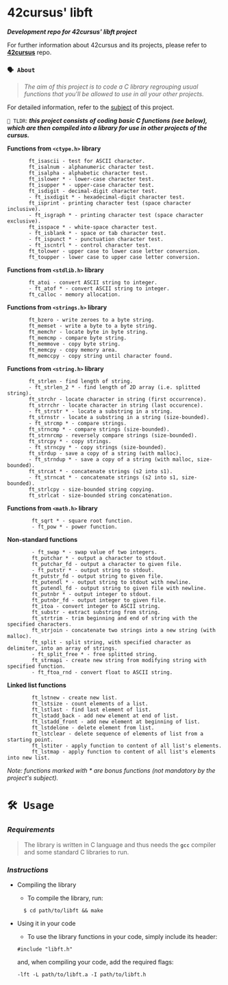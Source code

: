    # **42cursus' libft**

___Development repo for 42cursus' libft project___

For further information about 42cursus and its projects, 
please refer to **[42cursus](https://github.com/appinha/42cursus)** repo.


### `🗣️ About`
> *The aim of this project is to code a C library regrouping usual functions that you'll be allowed to use in all your other projects.*

For detailed information, refer to the [subject](https://github.com/appinha/42cursus/tree/master/_PDFs) of this project.

`🚀 TLDR`: ***this project consists of coding basic C functions (see below), which are then compiled
into a library for use in other projects of the cursus.***

**Functions from `<ctype.h>` library**
 ```
        ft_isascii - test for ASCII character.
        ft_isalnum - alphanumeric character test.
        ft_isalpha - alphabetic character test.
        ft_islower * - lower-case character test.
        ft_isupper * - upper-case character test.
        ft_isdigit - decimal-digit character test.
        - ft_isxdigit * - hexadecimal-digit character test.
        ft_isprint - printing character test (space character inclusive).
        - ft_isgraph * - printing character test (space character exclusive).
        ft_isspace * - white-space character test.
        - ft_isblank * - space or tab character test.
        - ft_ispunct * - punctuation character test.
        - ft_iscntrl * - control character test.
        ft_tolower - upper case to lower case letter conversion.
        ft_toupper - lower case to upper case letter conversion.
 ```
**Functions from `<stdlib.h>` library**
 ```
        ft_atoi - convert ASCII string to integer.
        - ft_atof * - convert ASCII string to integer.
        ft_calloc - memory allocation.
 ```  
**Functions from `<strings.h>` library**
 ```
        ft_bzero - write zeroes to a byte string.
        ft_memset - write a byte to a byte string.
        ft_memchr - locate byte in byte string.
        ft_memcmp - compare byte string.
        ft_memmove - copy byte string.
        ft_memcpy - copy memory area.
        ft_memccpy - copy string until character found.
 ```
  
**Functions from `<string.h>` library**
 ```
        ft_strlen - find length of string.
        - ft_strlen_2 * - find length of 2D array (i.e. splitted string).
        ft_strchr - locate character in string (first occurrence).
        ft_strrchr - locate character in string (last occurence).
        - ft_strstr * - locate a substring in a string.
        ft_strnstr - locate a substring in a string (size-bounded).
        - ft_strcmp * - compare strings.
        ft_strncmp * - compare strings (size-bounded).
        ft_strnrcmp - reversely compare strings (size-bounded).
        ft_strcpy * - copy strings.
        - ft_strncpy * - copy strings (size-bounded).
        ft_strdup - save a copy of a string (with malloc).
        - ft_strndup * - save a copy of a string (with malloc, size-bounded).
        ft_strcat * - concatenate strings (s2 into s1).
        - ft_strncat * - concatenate strings (s2 into s1, size-bounded).
        ft_strlcpy - size-bounded string copying.
        ft_strlcat - size-bounded string concatenation.
```
**Functions from `<math.h>` library**
```
        ft_sqrt * - square root function.
        - ft_pow * - power function.
```
**Non-standard functions**
```
        - ft_swap * - swap value of two integers.
        ft_putchar * - output a character to stdout.
        ft_putchar_fd - output a character to given file.
        - ft_putstr * - output string to stdout.
        ft_putstr_fd - output string to given file.
        ft_putendl * - output string to stdout with newline.
        ft_putendl_fd - output string to given file with newline.
        ft_putnbr * - output integer to stdout.
        ft_putnbr_fd - output integer to given file.
        ft_itoa - convert integer to ASCII string.
        ft_substr - extract substring from string.
        ft_strtrim - trim beginning and end of string with the specified characters.
        ft_strjoin - concatenate two strings into a new string (with malloc).
        ft_split - split string, with specified character as delimiter, into an array of strings.
        - ft_split_free * - free splitted string.
        ft_strmapi - create new string from modifying string with specified function.
        - ft_ftoa_rnd - convert float to ASCII string.
```
  
**Linked list functions**
```
        ft_lstnew - create new list.
        ft_lstsize - count elements of a list.
        ft_lstlast - find last element of list.
        ft_lstadd_back - add new element at end of list.
        ft_lstadd_front - add new element at beginning of list.
        ft_lstdelone - delete element from list.
        ft_lstclear - delete sequence of elements of list from a starting point.
        ft_lstiter - apply function to content of all list's elements.
        ft_lstmap - apply function to content of all list's elements into new list.
```
*Note: functions marked with * are bonus functions (not mandatory by the project's subject).*

# `🛠️ Usage`
###  *Requirements*
> The library is written in C language and thus needs the **`gcc`** compiler and some standard C libraries to run.

###  *Instructions*
+ Compiling the library
    + To compile the library, run: 
    ```
      $ cd path/to/libft && make
    ```
+ Using it in your code

    + To use the library functions in your code, simply include its header:
   ```
   #include "libft.h"
   ```
    and, when compiling your code, add the required flags:
   ```
   -lft -L path/to/libft.a -I path/to/libft.h
   ```
